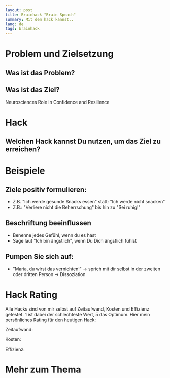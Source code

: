 ```yaml
---
layout: post
title: Brainhack "Brain Speach"
summary: Mit dem hack kannst..
lang: de
tags: brainhack
---
```


# Problem und Zielsetzung

## Was ist das Problem?

## Was ist das Ziel?
Neurosciences Role in Confidence and Resilience

# Hack

## Welchen Hack kannst Du nutzen, um das Ziel zu erreichen?

# Beispiele

## Ziele positiv formulieren:
  - Z.B. "Ich werde gesunde Snacks essen" statt: "Ich werde nicht snacken"
  - Z.B.: "Verliere nicht die Beherrschung" bis hin zu "Sei ruhig!"
 
## Beschriftung beeinflussen
  - Benenne jedes Gefühl, wenn du es hast
  - Sage laut "Ich bin ängstlich", wenn Du Dich ängstlich fühlst

## Pumpen Sie sich auf:
  - "Maria, du wirst das vernichten!" -> sprich mit dir selbst in der zweiten oder dritten Person -> Dissoziation


# Hack Rating
Alle Hacks sind von mir selbst auf Zeitaufwand, Kosten und Effizienz getestet. 1 ist dabei der schlechteste Wert, 5 das Optimum. Hier mein persönliches Rating für den heutigen Hack:

Zeitaufwand: 

Kosten: 

Effizienz: 

# Mehr zum Thema
